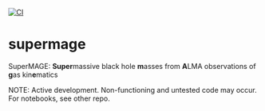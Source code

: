 [![CI](https://img.shields.io/badge/pre--commit-enabled-brightgreen?logo=pre-commit&logoColor=white)](https://github.com/pre-commit/pre-commit)

# supermage
SuperMAGE: **Super**massive black hole **m**asses from **A**LMA observations of **g**as kin**e**matics


NOTE: Active development. Non-functioning and untested code may occur. For notebooks, see other repo.

